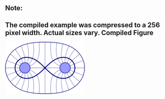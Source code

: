 Note:
-----
The compiled example was compressed to a 256
pixel width. Actual sizes vary.
Compiled Figure
---------------
![Example](Homotopy_Cassini_Ovals_001.png)
